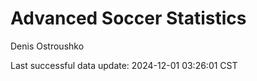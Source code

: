 # Advanced Soccer Statistics
Denis Ostroushko

<!-- gfm -->

Last successful data update: 2024-12-01 03:26:01 CST
